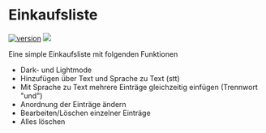 # Einkaufsliste

[![version](https://img.shields.io/badge/version-1.0.0-blue)](https://github.com/OptixWolf/einkaufsliste/releases/latest)
[![](https://img.shields.io/github/downloads/OptixWolf/einkaufsliste/total)](https://github.com/OptixWolf/einkaufsliste/releases/latest)

Eine simple Einkaufsliste mit folgenden Funktionen
- Dark- und Lightmode
- Hinzufügen über Text und Sprache zu Text (stt)
- Mit Sprache zu Text mehrere Einträge gleichzeitig einfügen (Trennwort "und")
- Anordnung der Einträge ändern
- Bearbeiten/Löschen einzelner Einträge
- Alles löschen
